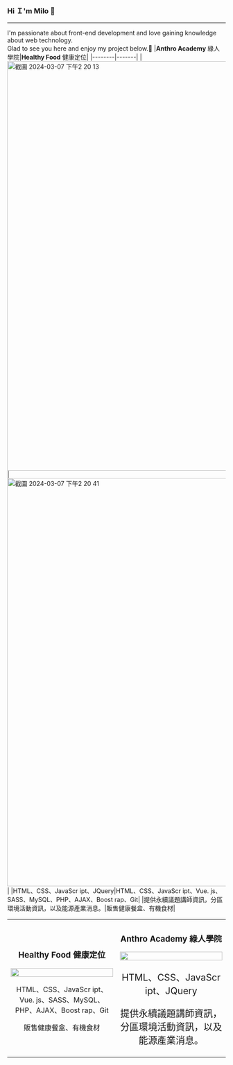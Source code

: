 ### Hi Ｉ'm Milo 👋
***
I'm passionate about front-end development and love gaining knowledge about web technology.  
Glad to see you here and enjoy my project below.🎉
|**Anthro Academy**   綠人學院|**Healthy Food**  健康定位| 
|--------|-------|
|<img width="945" alt="截圖 2024-03-07 下午2 20 13" src="https://github.com/MMMMMilo/MMMMMilo/assets/152141976/073b5fdb-9867-43d2-8245-452048cff7d0">|<img width="942" alt="截圖 2024-03-07 下午2 20 41" src="https://github.com/MMMMMilo/MMMMMilo/assets/152141976/707b5251-376e-4110-9a14-989a37932350">|
|HTML、CSS、JavaScr ipt、JQuery|HTML、CSS、JavaScr ipt、Vue. js、SASS、MySQL、PHP、AJAX、Boost rap、Git| 
|提供永續議題講師資訊，分區環境活動資訊，以及能源產業消息。|販售健康餐盒、有機食材|  
  


<table>
  <tr>
    <td width="50%" style="text-align:center">
      <h3>Healthy Food  健康定位</h3>
      <img style="width:100%" src="https://github.com/MMMMMilo/MMMMMilo/assets/152141976/707b5251-376e-4110-9a14-989a37932350">
      <p fontSize="16pt">HTML、CSS、JavaScr ipt、Vue. js、SASS、MySQL、PHP、AJAX、Boost rap、Git</p>
      <p fontSize="16pt">販售健康餐盒、有機食材</p>
    </td>
    <td width="50%" style="text-align:center">
      <h3>Anthro Academy  綠人學院</h3>
      <img style="width:100%" src="https://github.com/MMMMMilo/MMMMMilo/assets/152141976/073b5fdb-9867-43d2-8245-452048cff7d0">
      <p style="font-size:16pt">HTML、CSS、JavaScr ipt、JQuery</p>
      <p style="font-size:16pt">提供永續議題講師資訊，分區環境活動資訊，以及能源產業消息。</p>
    </td>
  </tr>
</table>
